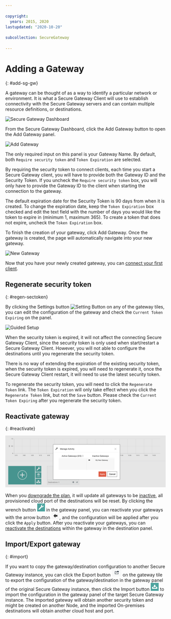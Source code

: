 ```yaml
---

copyright:
  years: 2015, 2020
lastupdated: "2020-10-20"

subcollection: SecureGateway

---
```


# Adding a Gateway
{: #add-sg-gw}

A gateway can be thought of as a way to identify a particular network or environment.  It is what a Secure Gateway Client will use to establish connectivity with the Secure Gateway servers and can contain multiple resource definitions, or destinations.

![Secure Gateway Dashboard](./images/newDashboard.png?raw=true "Secure Gateway Dashboard")

From the Secure Gateway Dashboard, click the Add Gateway button to open the Add Gateway panel.

![Add Gateway](./images/addGateway.png?raw=true "Add Gateway")

The only required input on this panel is your Gateway Name.  By default, both `Require security token` and `Token Expiration` are selected.

By requiring the security token to connect clients, each time you start a Secure Gateway client, you will have to provide both the Gateway ID and the Security Token.  If you uncheck the `Require security token` box, you will only have to provide the Gateway ID to the client when starting the connection to the gateway.

The default expiration date for the Security Token is 90 days from when it is created.  To change the expiration date, keep the `Token Expiration` box checked and edit the text field with the number of days you would like the token to expire in (minimum 1, maximum 365).  To create a token that does not expire, uncheck the `Token Expiration` box.  

To finish the creation of your gateway, click Add Gateway.  Once the gateway is created, the page will automatically navigate into your new gateway.

![New Gateway](./images/newGateway.png?raw=true "New Gateway")

Now that you have your newly created gateway, you can [connect your first client](/docs/services/SecureGateway?topic=SecureGateway-add-client).

## Regenerate security token
{: #regen-sectoken}

By clicking the Settings button ![Setting Button](./images/settingIcon.png?raw=true "Setting Button") on any of the gateway tiles, you can edit the configuration of the gateway and check the `Current Token Expiring` on the panel.

![Guided Setup](./images/editGateway.png?raw=true "Edit Gateway")

When the security token is expired, it will not affect the connecting Secure Gateway Client, since the security token is only used when start/restart a Secure Gateway Client. However, you will not able to configure the destinations until you regenerate the security token.

There is no way of extending the expiration of the existing security token, when the security token is expired, you will need to regenerate it, once the Secure Gateway Client restart, it will need to use the latest security token.

To regenerate the security token, you will need to click the `Regenerate Token` link. The `Token Expiration` will only take effect when you click the `Regenerate Token` link, but not the `Save` button. Please check the `Current Token Expiring` after you regenerate the security token.

## Reactivate gateway
{: #reactivate}

![Manage Activity](./images/manageActivity.png?raw=true "Manage Activity")

When you [downgrade the plan](/docs/SecureGateway?topic=SecureGateway-secure-gateway-service-plans#changing-plans), it will update all gateways to be [inactive](/docs/SecureGateway?topic=SecureGateway-sg-faq#states-answer-non-functional), all provisioned cloud port of the destinations will be reset. By clicking the wrench button ![Wrench Button](./images/wrenchIcon.png?raw=true "Wrench Button") in the gateway panel, you can reactivate your gateways with the arrow button ![Arrow Button](./images/arrowIcon.png?raw=true "Arrow Button"), and the configuration will be applied after you click the `Apply` button. After you reactivate your gateways, you can [reactivate the destinations](/docs/SecureGateway?topic=SecureGateway-add-dest#reactivate) within the gateway in the destination panel.

## Import/Export gateway
{: #import}

If you want to copy the gateway/destination configuration to another Secure Gateway instance, you can click the Export button ![Export Button](./images/exportIcon.png?raw=true "Export Button") on the gateway tile to export the configuration of the gateway/destination in the gateway panel of the original Secure Gateway instance, then click the Import button ![Import Button](./images/importIcon.png?raw=true "Import Button") to import the configuration in the gateway panel of the target Secure Gateway instance. The imported gateway will obtain another security token and might be created on another Node, and the imported On-premises destinations will obtain another cloud host and port.

